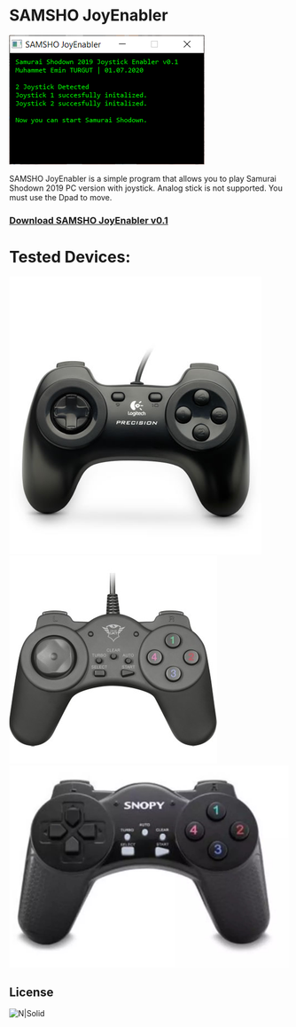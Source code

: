 # SAMSHO JoyEnabler

![N|Solid](https://github.com/muhammeteminturgut/SamuraiShodownJoystickEnabler/blob/master/screenshot.png?raw=true)

SAMSHO JoyEnabler is a simple program that allows you to play Samurai Shodown 2019 PC version with joystick. Analog stick is not supported. 
You must use the Dpad to move.

### [Download SAMSHO JoyEnabler v0.1](https://github.com/muhammeteminturgut/SamuraiShodownJoystickEnabler/releases/download/v0.1/SamshoJoyEnabler.exe)

# Tested Devices:
![](https://github.com/muhammeteminturgut/SamuraiShodownJoystickEnabler/blob/master/joystick3.jpg?raw=true)
![](https://github.com/muhammeteminturgut/SamuraiShodownJoystickEnabler/blob/master/joystick2.jpg?raw=true)
![](https://github.com/muhammeteminturgut/SamuraiShodownJoystickEnabler/blob/master/joystick1.jpg?raw=true)

License
----
![N|Solid](https://www.gnu.org/graphics/gplv3-127x51.png)
